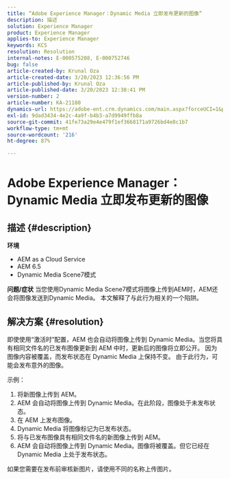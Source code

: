 ```yaml
---
title: “Adobe Experience Manager：Dynamic Media 立即发布更新的图像”
description: 描述
solution: Experience Manager
product: Experience Manager
applies-to: Experience Manager
keywords: KCS
resolution: Resolution
internal-notes: E-000575208, E-000752746
bug: false
article-created-by: Krunal Oza
article-created-date: 3/20/2023 12:36:56 PM
article-published-by: Krunal Oza
article-published-date: 3/20/2023 12:38:41 PM
version-number: 2
article-number: KA-21180
dynamics-url: https://adobe-ent.crm.dynamics.com/main.aspx?forceUCI=1&pagetype=entityrecord&etn=knowledgearticle&id=db67d6e5-1bc7-ed11-b597-6045bd006239
exl-id: 9dad3434-4e2c-4a9f-b4b3-a7d9949ffb8a
source-git-commit: 41fe73a29e4e479f1ef3668171a9726bd4e8c1b7
workflow-type: tm+mt
source-wordcount: '216'
ht-degree: 87%

---
```


# Adobe Experience Manager：Dynamic Media 立即发布更新的图像

## 描述 {#description}

<b>环境</b>
- AEM as a Cloud Service
- AEM 6.5
- Dynamic Media Scene7模式



<b>问题/症状</b>
当您使用Dynamic Media Scene7模式将图像上传到AEM时，AEM还会将图像发送到Dynamic Media。
本文解释了与此行为相关的一个陷阱。


## 解决方案 {#resolution}


即使使用“激活时”配置，AEM 也会自动将图像上传到 Dynamic Media。当您将具有相同文件名的已发布图像更新到 AEM 中时，更新后的图像将立即公开。
因为图像内容被覆盖，而发布状态在 Dynamic Media 上保持不变。
由于此行为，可能会发布意外的图像。

示例：
1. 将新图像上传到 AEM。
2. AEM 会自动将图像上传到 Dynamic Media。在此阶段，图像处于未发布状态。
3. 在 AEM 上发布图像。
4. Dynamic Media 将图像标记为已发布状态。
5. 将与已发布图像具有相同文件名的新图像上传到 AEM。
6. AEM 会自动将图像上传到 Dynamic Media。图像将被覆盖。但它已经在 Dynamic Media 上处于发布状态。

如果您需要在发布前审核新图片，请使用不同的名称上传图片。
